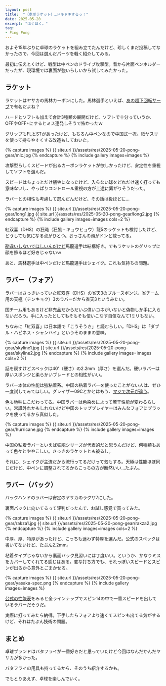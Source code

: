 ```yaml
---
layout: post
title:  "（卓球ラケット）…ドキドキするっ！"
date: 2025-05-20
excerpt: "ほくほく。"
tag:
- Ping Pong
---
```


およそ15年ぶりに卓球のラケットを組み立てたんだけど、珍しくまだ投稿してなかったので、今回は選んだパーツを軽く紹介してみる。

最初に伝えとくけど、戦型は中ペンのドライブ攻撃型。昔から片面ペンホルダーだったが、現環境では裏面が強いらしいから試してみたかった。

## ラケット

ラケットはヤサカの馬林カーボンにした。馬林選手といえば、[あの超下回転サーブ](https://www.youtube.com/watch?v=XYF-tmzge5k)で有名だよね？

ハードとソフトも加えて合計3種類の展開だけど、ソフトで十分っていうか、OFFやOFF+にするとミス連発しそうで怖かったｗ

グリップもFLとSTがあったけど、もちろん中ペンなので中国式一択。紙ヤスリを使って持ちやすくする改造もしておいた。

{% capture images %}
    {{ site.url }}/assets/res/2025-05-20-pong-gear/mlc.jpg
{% endcapture %}
{% include gallery images=images %}

攻撃型らしくスピードが出るカーボンラケットが欲しかったけど、安定性を重視してソフトを選んだ。

スピードはちょっとだけ犠牲になったけど、入らない球をどれだけ速く打っても意味ないし、やっぱりコントロール重視の方が上達に繋がりそうだった。

ラバーとの相性も考慮して選んだんだけど、その話は後ほどに…

{% capture images %}
    {{ site.url }}/assets/res/2025-05-20-pong-gear/long1.jpg
    {{ site.url }}/assets/res/2025-05-20-pong-gear/long2.jpg
{% endcapture %}
{% include gallery images=images cols=2 %}

紅双喜（DHS）の狂飚（狂飆・キョウヒョウ）龍5のラケットも検討したけど、どうしても気になる点がひとつ。おっさんの顔がドンと載ってる。

[勘違いしないでほしいんだけど](https://www.youtube.com/watch?v=NpUqv2Lwxyg)馬龍選手は結構好き。でもラケットのグリップに顔を飾るほど好きじゃないｗ

あと、馬林選手は中ペンだけど馬龍選手はシェイク。これも気持ちの問題。

## ラバー（フォア）

ラバーはさっきいっていた紅双喜（DHS）の省天3のブルースポンジ。省チーム用の天極（テンキョク）3のラバーだから省天3というみたい。

国チーム用もあるけど非売品だからだいぶ偉いコネがいないと偽物しか手に入らないだろう。手に入ったとしてもそもそも使いこなす自信なんて1ミリもない。

ちなみに「紅双喜」は日本語で「こうそうき」と読むらしい。「DHS」は「ダブル・ハピネス・シャンハイ」というそのままの意味。

{% capture images %}
    {{ site.url }}/assets/res/2025-05-20-pong-gear/skyline1.jpg
    {{ site.url }}/assets/res/2025-05-20-pong-gear/skyline2.jpg
{% endcapture %}
{% include gallery images=images cols=2 %}

話を戻すけどスペックは40'（硬さ）の2.2mm（厚さ）を選んだ。硬いラバーは厚いスポンジと柔らかいブレードとの相性がいい。

ラバー本体の性能は強粘着系。中国の粘着ラバーを使ったことがない人は、ぜひ一度試してみてほしい。グレイザー09Cとかとはもう、[マジで次元が違う](https://www.youtube.com/shorts/7sDDbTsBQAc)。

色も地味にこだわってる。中国ラバーは色染めによって若干性能が変わるらしい。常識外れかもしれないけど中国のトッププレイヤーはみんなフォアにブラックを使ってるから真似した。

{% capture images %}
    {{ site.url }}/assets/res/2025-05-20-pong-gear/hurricane.jpg
{% endcapture %}
{% include gallery images=images %}

中国の粘着ラバーといえば狂飚シリーズが代表的だと思うんだけど、何種類もあって色々とややこしい。さっきのラケットとも被るし。

それに、シェイクが主流だから流行ってるだけって気もする。天極は性能ほぼ同じだけど、中ペンに調整されてるからこっちの方が断然いい…たぶん。

## ラバー（バック）

バックハンドのラバーは安定のヤサカのラクザ7にした。

裏面バックに向いてるって評判だったんで、お試し感覚で買ってみた。

{% capture images %}
    {{ site.url }}/assets/res/2025-05-20-pong-gear/rakza1.jpg
    {{ site.url }}/assets/res/2025-05-20-pong-gear/rakza2.jpg
{% endcapture %}
{% include gallery images=images cols=2 %}

中厚、厚、特厚があったけど、こっちも迷わず特厚を選んだ。公式のスペックは書いてないけど、たぶん2.2mm。

粘着タイプじゃないから裏面バック見習いには丁度いい。というか、かなりミスをカバーしてくれてる感じはある。変な打ち方でも、それっぽいスピードとスピンが出るから意外とごまかせる。

{% capture images %}
    {{ site.url }}/assets/res/2025-05-20-pong-gear/yasaka-spec.png
{% endcapture %}
{% include gallery images=images %}

[公式の性能表](https://www.yasakajp.com/performance_rubber/)をみると全ラインナップでスピン14の中で一番スピードを出しているラバーだそうだ。

実際に打ってみたら納得。下手したらフォアより速くてスピンも出てる気がするけど、それはたぶん技術の問題。

## まとめ

卓球ブランドはバタフライが一番好きだと思っていたけど今回はなんだかんだヤサカが多かった。

バタフライの用具も持ってるから、そのうち紹介するかも。

でもとりあえず、卓球を楽しんでいく。
